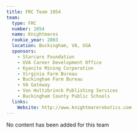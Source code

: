 ```yaml
---
title: FRC Team 1054
team:
  type: FRC
  number: 1054
  name: Knightmares
  rookie_year: 2003
  location: Buckingham, VA, USA
  sponsors:
    - Starcare Foundation
    - UVA Career Development Office
    - Kyanite Mining Corporation
    - Virginia Farm Bureau
    - Buckingham Farm Bureau
    - VA Gateway
    - Von Holtzbrinck Publishing Services
    - Buckingham County Public Schools
  links:
    Website: http://www.knightmarerobotics.com
---
```

No content has been added for this team